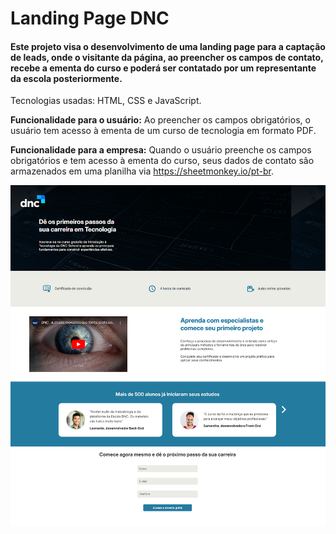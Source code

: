 <h1>Landing Page DNC</h1>

<h4>Este projeto visa o desenvolvimento de uma landing page para a captação de leads, onde o visitante da página, ao preencher os campos de contato, recebe a ementa do curso e poderá ser contatado por um representante da escola posteriormente.</h4>

<p>Tecnologias usadas: HTML, CSS e JavaScript.</p>

<p><strong>Funcionalidade para o usuário:</strong> Ao preencher os campos obrigatórios, o usuário tem acesso à ementa de um curso de tecnologia em formato PDF.</p>

<p><strong>Funcionalidade para a empresa:</strong> Quando o usuário preenche os campos obrigatórios e tem acesso à ementa do curso, seus dados de contato são armazenados em uma planilha via <a href="https://sheetmonkey.io/pt-br" target="_blank">https://sheetmonkey.io/pt-br</a>.</p>

<img src="./images/dnc.png" alt="imagem da página">



